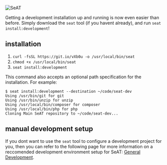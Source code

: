 ![SeAT](http://i.imgur.com/aPPOxSK.png)

Getting a development installation up and running is now even easier than before. Simply download the `seat` tool (if you havent already), and run `seat install:development`!

## installation

1. `curl -fsSL https://git.io/vXb0u -o /usr/local/bin/seat`
2. `chmod +x /usr/local/bin/seat`
3. `seat install:development`

This command also accepts an optional path specification for the installation. For example:

```
$ seat install:development --destination ~/code/seat-dev
Using /usr/bin/git for git
Using /usr/bin/unzip for unzip
Using /usr/local/bin/composer for composer
Using /usr/local/bin/php for php
Cloning Main SeAT repository to ~/code/seat-dev...
```

## manual development setup
If you dont want to use the `seat` tool to configure a development project for you, then you can refer to the following page for more information on a reccomended development environment setup for SeAT: [General Development](development/general/).
